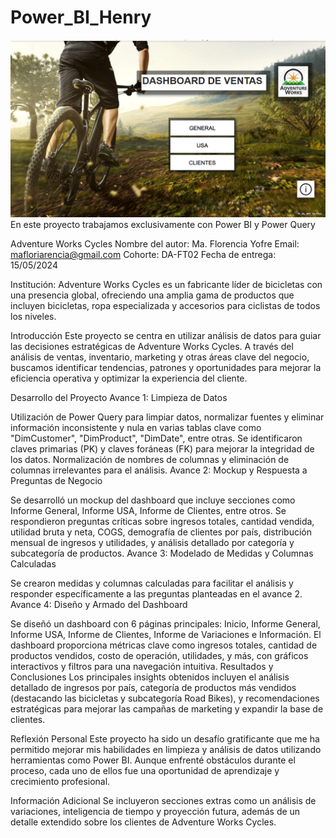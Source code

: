 # Power_BI_Henry
![Portada](https://github.com/Floryofre/Power_BI_Henry/blob/main/Captura%20de%20pantalla%20(947).png?raw=true)
En este proyecto trabajamos exclusivamente con Power BI y Power Query

Adventure Works Cycles
Nombre del autor: Ma. Florencia Yofre
Email: mafloriarencia@gmail.com
Cohorte: DA-FT02
Fecha de entrega: 15/05/2024

Institución:
Adventure Works Cycles es un fabricante líder de bicicletas con una presencia global, ofreciendo una amplia gama de productos que incluyen bicicletas, ropa especializada y accesorios para ciclistas de todos los niveles.

Introducción
Este proyecto se centra en utilizar análisis de datos para guiar las decisiones estratégicas de Adventure Works Cycles. A través del análisis de ventas, inventario, marketing y otras áreas clave del negocio, buscamos identificar tendencias, patrones y oportunidades para mejorar la eficiencia operativa y optimizar la experiencia del cliente.

Desarrollo del Proyecto
Avance 1: Limpieza de Datos

Utilización de Power Query para limpiar datos, normalizar fuentes y eliminar información inconsistente y nula en varias tablas clave como "DimCustomer", "DimProduct", "DimDate", entre otras.
Se identificaron claves primarias (PK) y claves foráneas (FK) para mejorar la integridad de los datos.
Normalización de nombres de columnas y eliminación de columnas irrelevantes para el análisis.
Avance 2: Mockup y Respuesta a Preguntas de Negocio

Se desarrolló un mockup del dashboard que incluye secciones como Informe General, Informe USA, Informe de Clientes, entre otros.
Se respondieron preguntas críticas sobre ingresos totales, cantidad vendida, utilidad bruta y neta, COGS, demografía de clientes por país, distribución mensual de ingresos y utilidades, y análisis detallado por categoría y subcategoría de productos.
Avance 3: Modelado de Medidas y Columnas Calculadas

Se crearon medidas y columnas calculadas para facilitar el análisis y responder específicamente a las preguntas planteadas en el avance 2.
Avance 4: Diseño y Armado del Dashboard

Se diseñó un dashboard con 6 páginas principales: Inicio, Informe General, Informe USA, Informe de Clientes, Informe de Variaciones e Información.
El dashboard proporciona métricas clave como ingresos totales, cantidad de productos vendidos, costo de operación, utilidades, y más, con gráficos interactivos y filtros para una navegación intuitiva.
Resultados y Conclusiones
Los principales insights obtenidos incluyen el análisis detallado de ingresos por país, categoría de productos más vendidos (destacando las bicicletas y subcategoría Road Bikes), y recomendaciones estratégicas para mejorar las campañas de marketing y expandir la base de clientes.

Reflexión Personal
Este proyecto ha sido un desafío gratificante que me ha permitido mejorar mis habilidades en limpieza y análisis de datos utilizando herramientas como Power BI. Aunque enfrenté obstáculos durante el proceso, cada uno de ellos fue una oportunidad de aprendizaje y crecimiento profesional.

Información Adicional
Se incluyeron secciones extras como un análisis de variaciones, inteligencia de tiempo y proyección futura, además de un detalle extendido sobre los clientes de Adventure Works Cycles.
